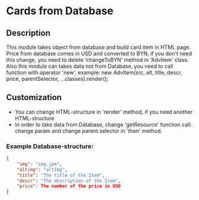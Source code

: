 # Cards from Database

## Description
This module takes object from database and build card item in HTML page. Price from database comes in USD and converted to BYN, if you don't need this change, you need to delete 'changeToBYN' method in 'AdvItem' class. Also this module can takes data not from Database, you need to call function with operator 'new', example: new AdvItem(src, alt, title, descr, price, parentSelector, ...classes).render();

## Customization

* You can change HTML-structure in 'render' method, if you need another HTML-structure
* In order to take data from Database, change 'getResource' function call: change param and change parent selector in 'then' method.

### Example Database-structure:
```json
{
    "img": "img.jpm",
    "altimg": "altImg",
    "title": "The title of the Item",
    "descr": "The description of the Item",
    "price": The number of the price in USD
}
```
